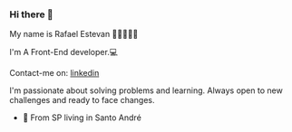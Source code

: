 ### Hi there 👋

My name is Rafael Estevan 👨🏽‍💻🇧🇷

I'm A Front-End developer.💻

Contact-me on:
[linkedin](https://www.linkedin.com/in/rafael-estevan/)

I'm passionate about solving problems and learning. Always open to new challenges and ready to face changes.

- 📍 From SP living in Santo André
